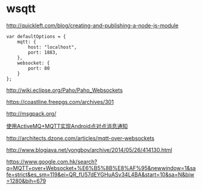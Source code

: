 # wsqtt


http://quickleft.com/blog/creating-and-publishing-a-node-js-module


```
var defaultOptions = {
    mqtt: {
        host: "localhost",
        port: 1883,
    },
    websocket: {
        port: 80
    }
};

```




http://wiki.eclipse.org/Paho/Paho_Websockets


https://coastline.freepgs.com/archives/301




http://msgpack.org/


[使用ActiveMQ+MQTT实现Android点对点消息通知](http://blog.csdn.net/kimmking/article/details/17449019)


http://architects.dzone.com/articles/mqtt-over-websockets


http://www.blogjava.net/yongboy/archive/2014/05/26/414130.html




https://www.google.com.hk/search?q=MQTT+over+Websocket+%E6%B5%8B%E8%AF%95&newwindow=1&safe=strict&es_sm=119&ei=QR_fU57dEYGHuASv34L4BA&start=10&sa=N&biw=1280&bih=679

